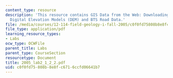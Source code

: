 ```yaml
---
content_type: resource
description: 'This resource contains GIS Data from the Web: Downloading and Projecting
  Digital Elevation Models (DEM) and BTS Road Data.'
file: /media/courses/12-114-field-geology-i-fall-2005/c0f0fd75808b8e8fc6716ccfd06641b7_2005_lab2_1_2_2.pdf
file_type: application/pdf
learning_resource_types:
- Labs
ocw_type: OCWFile
parent_title: Labs
parent_type: CourseSection
resourcetype: Document
title: 2005_lab2_1_2_2.pdf
uid: c0f0fd75-808b-8e8f-c671-6ccfd06641b7
---
```


